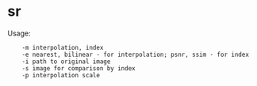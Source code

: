# sr
Usage:

        -m interpolation, index
        -e nearest, bilinear - for interpolation; psnr, ssim - for index
        -i path to original image
        -s image for comparison by index
        -p interpolation scale
